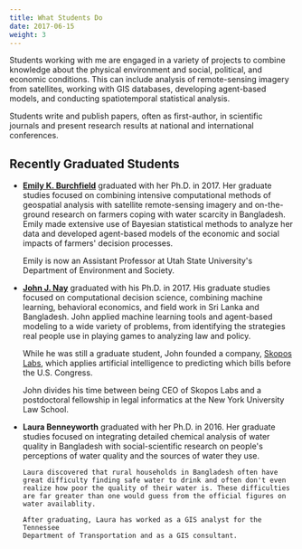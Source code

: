 ```yaml
---
title: What Students Do
date: 2017-06-15
weight: 3
---
```

Students working with me are engaged in a variety of projects to combine knowledge
about the physical environment and social, political, and economic conditions.
This can include analysis of remote-sensing imagery from satellites, working with
GIS databases, developing agent-based models, and conducting spatiotemporal
statistical analysis.

Students write and publish papers, often as first-author, in scientific journals
and present research results at national and international conferences.

## Recently Graduated Students

- __[Emily K. Burchfield](http://qcnr.usu.edu/directory/burchfield_emily)__ graduated with her Ph.D. in 2017.
  Her graduate studies focused on combining intensive computational methods of
  geospatial analysis with satellite remote-sensing imagery and on-the-ground
  research on farmers coping with water scarcity in Bangladesh. Emily made
  extensive use of Bayesian statistical methods to analyze her data and developed
  agent-based models of the economic and social impacts of farmers' decision processes.

    Emily is now an Assistant Professor at Utah State University's Department
of Environment and Society.

- __[John J. Nay](http://johnjnay.com)__ graduated with his Ph.D. in 2017.
  His graduate studies focused on computational decision science, combining
  machine learning, behavioral economics, and field work in Sri Lanka and
  Bangladesh. John applied machine learning tools and agent-based modeling
  to a wide variety of problems, from identifying the strategies real people
  use in playing  games to analyzing law and policy.

    While he was still a graduate student, John founded a company,
    [Skopos Labs](https://www.skoposlabs.com), which applies artificial
    intelligence to predicting which bills before the U.S. Congress.

    John divides his time between being CEO of Skopos Labs and
    a postdoctoral fellowship in legal informatics at the
    New York University Law School.

- __Laura Benneyworth__ graduated with her Ph.D. in 2016.
  Her graduate studies focused on integrating detailed chemical analysis
  of water quality in Bangladesh with social-scientific research on people's
  perceptions of water quality and the sources of water they use.

      Laura discovered that rural households in Bangladesh often have
      great difficulty finding safe water to drink and often don't even
      realize how poor the quality of their water is. These difficulties
      are far greater than one would guess from the official figures on
      water availablity.

      After graduating, Laura has worked as a GIS analyst for the Tennessee
      Department of Transportation and as a GIS consultant.
